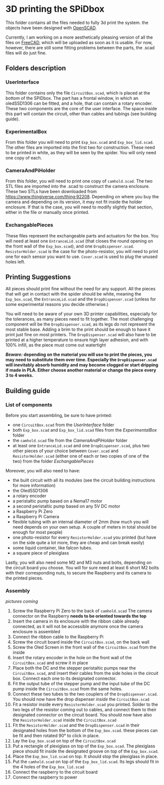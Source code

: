 # 3D printing the SPiDbox

This folder contains all the files needed to fully 3d print the system. the objects have been designed with [OpenSCAD](https://github.com/openscad/openscad).

Currently, I am working on a more aesthetically pleasing version of all the files on [FreeCAD](https://github.com/FreeCAD/FreeCAD), which will be uploaded as soon as it is usable. For now, however, there are still some fitting problems between the parts, the .scad files will do just fine.

## Folders description

### UserInterface

This folder contains only the file `CircuitBox.scad`, which is placed at the bottom of the SPiDbox. The part has a frontal window, in which an oledSSD1306 can be fitted, and a hole, that can contain a rotary encoder. These two components are the core of the user interface. The space inside this part will contain the circuit, other than cables and tubings (see building guide).

### ExperimentalBox

From this folder you will need to print `Exp_box.scad` and `Exp_box_lid.scad`. The other files are imported into the first two for construction. These need to be printed in white, as they will be seen by the spider. You will only need one copy of each.

### CameraAndPiHolder

From this folder, you will need to print one copy of `camhold.scad`. The two STL files are imported into the .scad to construct the camera enclosure. These two STLs have been downloaded from https://www.thingiverse.com/thing:92208. 
Depending on where you buy the camera and depending on its version, it may not fit inside the holder enclosure. If that is the case, you will need to modify slightly that section, either in the file or manually once printed.

### ExchangablePieces

These files represent the exchangeable parts and actuators for the box. You will need at least one `EntranceLid.scad` (that closes the round opening on the front wall of the `Exp_box.scad`), and one `DropDispenser.scad`. `ResistorHolder.scad` is the case for the photo-resistor, you will need to print one for each sensor you want to use. `Cover.scad` is used to plug the unused holes left.

## Printing Suggestions

All pieces should print fine without the need for any support. All the pieces that will get in contact with the spider should be white, meaning the `Exp_box.scad`, the `EntranceLid.scad` and the `DropDispenser.scad` (unless for some experimental reasons you decide otherwise.)

You will need to be aware of your own 3D printer capabilities, especially for the tolerances, as many pieces need to fit together.
The most challenging component will be the `DropDispenser.scad`, as its legs do not represent the most stable base. Adding a brim to the print should be enough to have it print just fine on most printers.
The `DropDispenser.scad` will also have to be printed at a higher temperature to ensure high layer adhesion, and with 100% infill, as the piece must come out watertight

**_Beware:_ depending on the material you will use to print the pieces, you may need to substitute them over time. Especially the `DropDispenser.scad` will inevitably absorb humidity and may become clogged or start dripping if made in PLA. Either choose another material or change the piece every 3 to 4 weeks.**

## Building guide

### List of components

Before you start assembling, be sure to have printed:
* one `CircuitBox.scad` from the *UserInterface* folder
* both `Exp_box.scad` and `Exp_box_lid.scad` files from the *ExperimentalBox* folder
* the `camhold.scad` file from the *CameraAndPiHolder* folder
* at least one `EntranceLid.scad` and one `DropDispenser.scad`, plus two other pieces of your choice between `Cover.scad` and `ResistorHolder.scad` (either one of each or two copies of one of the two) from the folder *ExchangablePieces*

Moreover, you will also need to have:
* the built circuit with all its modules (see the circuit building instructions for more information)
* the OledSSD1306
* a rotary encoder
* a peristaltic pump based on a Nema17 motor
* a second peristaltic pump based on any 5V DC motor
* a Raspberry Pi Zero
* a Raspberry Pi Camera
* flexible tubing with an internal diameter of 2mm (how much you will need depends on your own setup. A couple of meters in total should be enough for most people)
* one photo-resistor for every `ResistorHolder.scad` you printed (but have on the side quite a lot more, they are cheap and can break easily)
* some liquid container, like falcon tubes.
* a square piece of plexiglass

Lastly, you will also need some M2 and M3 nuts and bolts, depending on the circuit board you choose. You will for sure need at least 6 short M2 bolts with their corresponding nuts, to secure the Raspberry and its camera to the printed pieces.

### Assembly

_pictures coming_

1. Screw the Raspberry Pi Zero to the back of `camhold.scad`
  The camera connector on the Raspberry **needs to be oriented towards the top**
2. Insert the camera in its enclosure with the ribbon cable already connected, as it will not be accessible anymore once the camera enclosure is assembled
3. Connect the ribbon cable to the Raspberry Pi
4. Screw the circuit board inside the `CircuitBox.scad`, on the back wall
5. Screw the Oled Screen in the front wall of the `CircuitBox.scad` from the inside
6. Insert the rotary encoder in the hole on the front wall of the `CircuitBox.scad` and screw it in place
7. Place both the DC and the stepper peristaltic pumps near the `CircuitBox.scad`, and insert their cables from the side holes in the circuit box. Connect each one to its designated connector.
8. Fit the output tube of the stepper pump and the input tube of the DC pump inside the `CircuitBox.scad` from the same holes.
9. Connect these two tubes to the two couplers of the `DropDispenser.scad`. You should now have the drop dispenser _inside_ the `CircuitBox.scad`
10. Fit a resistor inside every `ResistorHolder.scad` you printed. Solder to the two legs of the resistor coming out to cables, and connect them to their designated connector on the circuit board. You should now have also the `ResistorHolder.scad` inside the `CircuitBox.scad`
11. Fit the `ResistorHolder.scad` and the `DropDispenser.scad` in their designated holes from the bottom of the `Exp_box.scad`. these pieces can be fit and then rotated 90° to click in place.
12. Lay the `Exp_box.scad` on top of the `CircuitBox.scad`
13. Put a rectangle of plexiglass on top of the `Exp_box.scad`. The plexiglass piece should fit inside the designated groove on top of the `Exp_box.scad`.
14. Place the `Exp_box_lid.scad` on top. It should stop the plexiglass in place.
15. Put the `camhold.scad` on top of the `Exp_box_lid.scad`. Its legs should fit in the 4 holes of the `Exp_box_lid.scad`
16. Connect the raspberry to the circuit board
17. Connect the raspberry to power
